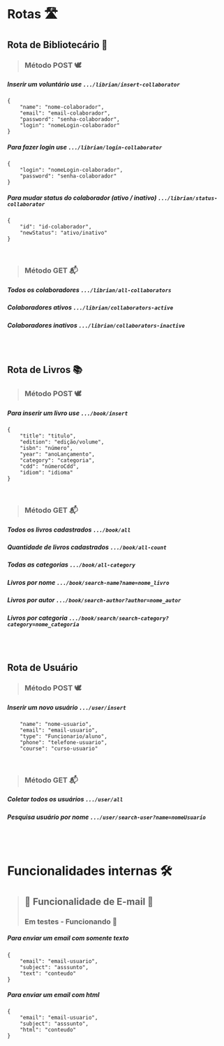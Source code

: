 # Rotas 🛣️ 

## Rota de Bibliotecário 📖

> ### Método POST 🕊️

##### Inserir um voluntário use ```.../librian/insert-collaborator```
```
{
    "name": "nome-colaborador",
    "email": "email-colaborador",
    "password": "senha-colaborador",
    "login": "nomeLogin-colaborador"
}
```

##### Para fazer login use ```.../librian/login-collaborator```
```
{
    "login": "nomeLogin-colaborador",
    "password": "senha-colaborador"
}
```

##### Para mudar status do colaborador (ativo / inativo) ```.../librian/status-collaborator```
```
{
    "id": "id-colaborador",
    "newStatus": "ativo/inativo"
}
```

<br>

> ### Método GET 📬

##### Todos os colaboradores ```.../librian/all-collaborators```
##### Colaboradores ativos ```.../librian/collaborators-active```
##### Colaboradores inativos ```.../librian/collaborators-inactive```

<br>

#

## Rota de Livros 📚

> ### Método POST 🕊️


##### Para inserir um livro use ```.../book/insert```
``` 
{
    "title": "titulo",
    "edition": "edição/volume",
    "isbn": "número",
    "year": "anoLançamento",
    "category": "categoria",
    "cdd": "númeroCdd",
    "idiom": "idioma"
}
```

<br>

> ### Método GET 📬

##### Todos os livros cadastrados ```.../book/all```
##### Quantidade de livros cadastrados ```.../book/all-count```
##### Todas as categorias ```.../book/all-category```
##### Livros por nome ```.../book/search-name?name=nome_livro```
##### Livros por autor ```.../book/search-author?author=nome_autor```
##### Livros por categoria ```.../book/search/search-category?category=nome_categoria```

<br>

#
## Rota de Usuário

> ### Método POST 🕊️

##### Inserir um novo usuário ```.../user/insert```
```
    "name": "nome-usuario",
    "email": "email-usuario",
    "type": "Funcionario/aluno",
    "phone": "telefone-usuario",
    "course": "curso-usuario"
```

<br>

> ### Método GET 📬

##### Coletar todos os usuários ```.../user/all```
##### Pesquisa usuário por nome ```.../user/search-user?name=nomeUsuario``` 

#

<br>

# Funcionalidades internas 🛠️



> ## 🚧 Funcionalidade de E-mail 🚧
> ### Em testes - Funcionando 🚀

##### Para enviar um email com somente texto
```
{
    "email": "email-usuario",
    "subject": "asssunto",
    "text": "conteudo"
}
```

##### Para enviar um email com html
```
{
    "email": "email-usuario",
    "subject": "asssunto",
    "html": "conteudo"
}
```